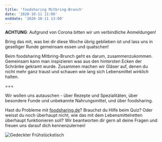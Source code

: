 ```yaml
---
title: 'foodsharing Mitbring-Brunch'
date: '2020-10-11 11:00'
enddate: '2020-10-11 13:00'
---
```


**ACHTUNG**: Aufgrund von Corona bitten wir um verbindliche Anmeldungen!

Bring das mit, was bei dir diese Woche übrig geblieben ist und lass uns in geselliger Runde gemeinsam essen und quatschen!

Beim foodsharing Mitbring-Brunch geht es darum, zusammenzukommen.
Gemeinsam kann man inspizieren was aus den hintersten Ecken der Schränke gekramt wurde. Zusammen machen wir Gläser auf, denen du nicht mehr ganz traust und schauen wie lang sich Lebensmittel _wirklich_ halten.

===

Wir wollen uns autauschen  - über Rezepte und Spezialitäten, über besondere Funde und unbekannte Nahrungsmittel, und über foodsharing.

Hast du Probleme mit [foodsharing.de](https://foodsharing.de)? Brauchst du Hilfe beim Quiz? Oder weisst du noch überhaupt nicht, wie das mit dem Lebensmittelretten überhaupt funktionieren soll?
Wir beantworten dir gern all deine Fragen und freuen uns darauf dich kennenzulernen!

![Gedeckter Frühstückstisch](/pics/breakfast.jpg)
